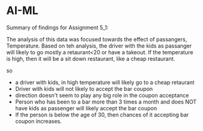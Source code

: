 # AI-ML
Summary of findings for Assignment 5_1:

The analysis of this data was focused towards the effect of passangers, Temperature. Based on teh analysis, the driver with the kids as passanger will likely to go mostly a retaurant<20 or have a takeout.
If the temperature is high, then it will be a sit down restaurant, like a cheap restaurant.

so

- a driver with kids, in high temperature will likely go to a cheap retaurant
- Driver with kids will not likely to accept the bar coupon
- direction doesn't seem to play any big role in the coupon acceptance
- Person who has been to a bar more than 3 times a month and does NOT have kids as passenger will likely accept the bar coupon
- If the person is below the age of 30, then chances of it accepting bar coupon increases.
